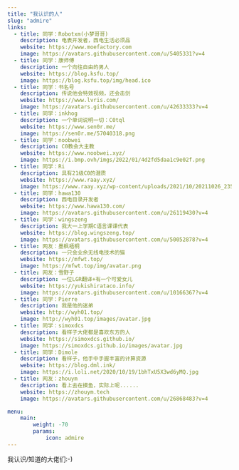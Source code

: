 ```yaml
---
title: "我认识的人"
slug: "admire"
links:
  - title: 同学：Robotxm(小梦哥哥)
    description: 电表开发者，西电生活必须品
    website: https://www.moefactory.com
    image: https://avatars.githubusercontent.com/u/5405331?v=4
  - title: 同学：康师傅
    description: 一个向往自由的男人
    website: https://blog.ksfu.top/
    image: https://blog.ksfu.top/img/head.ico
  - title: 同学：书名号
    description: 传说他会特效视频，还会击剑
    website: https://www.lvris.com/
    image: https://avatars.githubusercontent.com/u/42633333?v=4
  - title: 同学：inkhog
    description: 一个单词说明一切：C0tql
    website: https://www.sen0r.me/
    image: https://sen0r.me/57040318.png
  - title: 同学：noobwei
    description: C0教会大主教
    website: https://www.noobwei.xyz/
    image: https://i.bmp.ovh/imgs/2022/01/4d2fd5daa1c9e02f.png
  - title: 同学：Ri
    description: 具有21级C0的潜质
    website: https://www.raay.xyz/
    image: https://www.raay.xyz/wp-content/uploads/2021/10/20211026_235800.png
  - title: 同学：hawa130
    description: 西电目录开发者
    website: https://www.hawa130.com/
    image: https://avatars.githubusercontent.com/u/26119430?v=4
  - title: 同学：wingszeng
    description: 我大一上学期C语言课课代表
    website: https://blog.wingszeng.top/
    image: https://avatars.githubusercontent.com/u/50052878?v=4
  - title: 网友：墨枫梧桐
    description: 一只会业余无线电技术的猫
    website: https://mfwt.top/
    image: https://mfwt.top/img/avatar.png
  - title: 网友：雪野子
    description: 一位LGR翻译+有一个可爱女儿
    website: https://yukishirataco.info/
    image: https://avatars.githubusercontent.com/u/10166367?v=4
  - title: 同学：Pierre
    description: 我是他的迷弟
    website: http://wyh01.top/
    image: http://wyh01.top/images/avatar.jpg
  - title: 同学：simoxdcs
    description: 看样子大佬都是喜欢东方的人
    website: https://simoxdcs.github.io/
    image: https://simoxdcs.github.io/images/avatar.jpg
  - title: 同学：Dimole
    description: 看样子，他手中手握丰富的计算资源
    website: https://blog.dml.ink/
    image: https://i.loli.net/2020/10/19/1bhTxU5X3wd6yMQ.jpg
  - title: 网友：zhouym
    description: 看上去在摸鱼，实际上呢......
    website: https://zhouym.tech
    image: https://avatars.githubusercontent.com/u/26868483?v=4

menu:
    main:
        weight: -70
        params: 
            icon: admire
---
```


我认识/知道的大佬们:-)
